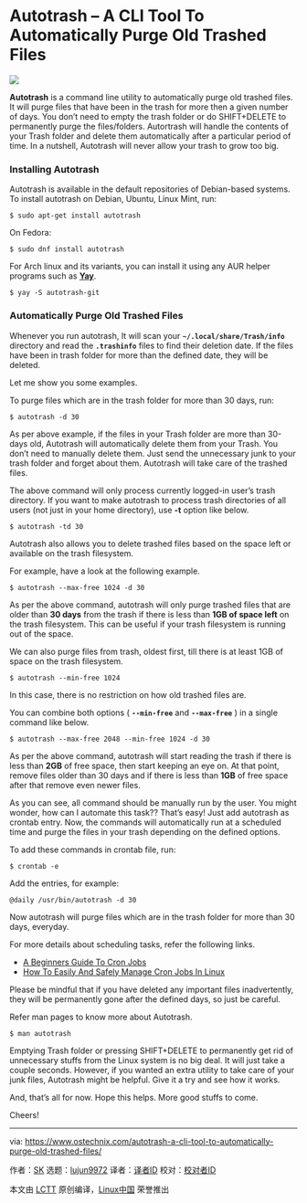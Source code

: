 Autotrash – A CLI Tool To Automatically Purge Old Trashed Files
======

![](https://www.ostechnix.com/wp-content/uploads/2018/09/autotrash-720x340.png)

**Autotrash** is a command line utility to automatically purge old trashed files. It will purge files that have been in the trash for more then a given number of days. You don’t need to empty the trash folder or do SHIFT+DELETE to permanently purge the files/folders. Autortrash will handle the contents of your Trash folder and delete them automatically after a particular period of time. In a nutshell, Autotrash will never allow your trash to grow too big.

### Installing Autotrash

Autotrash is available in the default repositories of Debian-based systems. To install autotrash on Debian, Ubuntu, Linux Mint, run:

```
$ sudo apt-get install autotrash

```

On Fedora:

```
$ sudo dnf install autotrash

```

For Arch linux and its variants, you can install it using any AUR helper programs such as [**Yay**][1].

```
$ yay -S autotrash-git

```

### Automatically Purge Old Trashed Files

Whenever you run autotrash, It will scan your **`~/.local/share/Trash/info`** directory and read the **`.trashinfo`** files to find their deletion date. If the files have been in trash folder for more than the defined date, they will be deleted.

Let me show you some examples.

To purge files which are in the trash folder for more than 30 days, run:

```
$ autotrash -d 30

```

As per above example, if the files in your Trash folder are more than 30-days old, Autotrash will automatically delete them from your Trash. You don’t need to manually delete them. Just send the unnecessary junk to your trash folder and forget about them. Autotrash will take care of the trashed files.

The above command will only process currently logged-in user’s trash directory. If you want to make autotrash to process trash directories of all users (not just in your home directory), use **-t** option like below.

```
$ autotrash -td 30

```

Autotrash also allows you to delete trashed files based on the space left or available on the trash filesystem.

For example, have a look at the following example.

```
$ autotrash --max-free 1024 -d 30

```

As per the above command, autotrash will only purge trashed files that are older than **30 days** from the trash if there is less than **1GB of space left** on the trash filesystem. This can be useful if your trash filesystem is running out of the space.

We can also purge files from trash, oldest first, till there is at least 1GB of space on the trash filesystem.

```
$ autotrash --min-free 1024

```

In this case, there is no restriction on how old trashed files are.

You can combine both options ( **`--min-free`** and **`--max-free`** ) in a single command like below.

```
$ autotrash --max-free 2048 --min-free 1024 -d 30

```

As per the above command, autotrash will start reading the trash if there is less than **2GB** of free space, then start keeping an eye on. At that point, remove files older than 30 days and if there is less than **1GB** of free space after that remove even newer files.

As you can see, all command should be manually run by the user. You might wonder, how can I automate this task?? That’s easy! Just add autotrash as crontab entry. Now, the commands will automatically run at a scheduled time and purge the files in your trash depending on the defined options.

To add these commands in crontab file, run:

```
$ crontab -e

```

Add the entries, for example:

```
@daily /usr/bin/autotrash -d 30

```

Now autotrash will purge files which are in the trash folder for more than 30 days, everyday.

For more details about scheduling tasks, refer the following links.


+ [A Beginners Guide To Cron Jobs][2]
+ [How To Easily And Safely Manage Cron Jobs In Linux][3]


Please be mindful that if you have deleted any important files inadvertently, they will be permanently gone after the defined days, so just be careful.

Refer man pages to know more about Autotrash.

```
$ man autotrash

```

Emptying Trash folder or pressing SHIFT+DELETE to permanently get rid of unnecessary stuffs from the Linux system is no big deal. It will just take a couple seconds. However, if you wanted an extra utility to take care of your junk files, Autotrash might be helpful. Give it a try and see how it works.

And, that’s all for now. Hope this helps. More good stuffs to come.

Cheers!





--------------------------------------------------------------------------------

via: https://www.ostechnix.com/autotrash-a-cli-tool-to-automatically-purge-old-trashed-files/

作者：[SK][a]
选题：[lujun9972](https://github.com/lujun9972)
译者：[译者ID](https://github.com/译者ID)
校对：[校对者ID](https://github.com/校对者ID)

本文由 [LCTT](https://github.com/LCTT/TranslateProject) 原创编译，[Linux中国](https://linux.cn/) 荣誉推出

[a]: https://www.ostechnix.com/author/sk/
[1]: https://www.ostechnix.com/yay-found-yet-another-reliable-aur-helper/
[2]: https://www.ostechnix.com/a-beginners-guide-to-cron-jobs/
[3]: https://www.ostechnix.com/how-to-easily-and-safely-manage-cron-jobs-in-linux/
